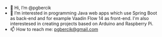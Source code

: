 - 👋 Hi, I’m @pgbercik
- 👀 I’m interested in programming Java web apps which use Spring Boot as  back-end and for example Vaadin Flow 14 as front-end. I'm also interestesed in creating projects based on Arduino and Raspberry Pi.
- 📫 How to reach me: pgbercik@gmail.com

<!---
pgbercik/pgbercik is a ✨ special ✨ repository because its `README.md` (this file) appears on your GitHub profile.
You can click the Preview link to take a look at your changes.
--->
